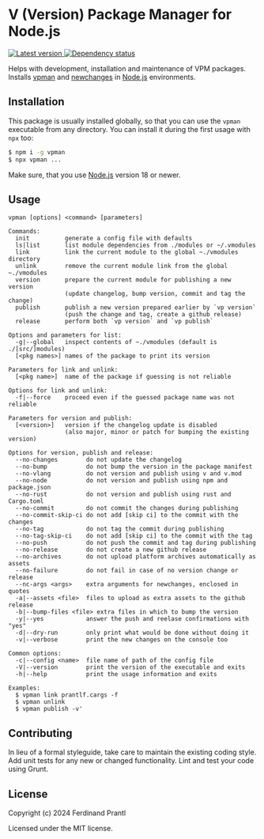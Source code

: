 # V (Version) Package Manager for Node.js

[![Latest version](https://img.shields.io/npm/v/vpman)
 ![Dependency status](https://img.shields.io/librariesio/release/npm/vpman)
](https://www.npmjs.com/package/vpman)

Helps with development, installation and maintenance of VPM packages. Installs [vpman] and [newchanges] in [Node.js] environments.

## Installation

This package is usually installed globally, so that you can use the `vpman` executable from any directory. You can install it during the first usage with `npx` too:

```sh
$ npm i -g vpman
$ npx vpman ...
```

Make sure, that you use [Node.js] version 18 or newer.

## Usage

    vpman [options] <command> [parameters]

    Commands:
      init          generate a config file with defaults
      ls|list       list module dependencies from ./modules or ~/.vmodules
      link          link the current module to the global ~./vmodules directory
      unlink        remove the current module link from the global ~./vmodules
      version       prepare the current module for publishing a new version
                    (update changelog, bump version, commit and tag the change)
      publish       publish a new version prepared earlier by `vp version`
                    (push the change and tag, create a github release)
      release       perform both `vp version` and `vp publish`

    Options and parameters for list:
      -g|--global   inspect contents of ~./vmodules (default is ./[src/]modules)
      [<pkg names>] names of the package to print its version

    Parameters for link and unlink:
      [<pkg name>]  name of the package if guessing is not reliable

    Options for link and unlink:
      -f|--force    proceed even if the guessed package name was not reliable

    Parameters for version and publish:
      [<version>]   version if the changelog update is disabled
                    (also major, minor or patch for bumping the existing version)

    Options for version, publish and release:
      --no-changes        do not update the changelog
      --no-bump           do not bump the version in the package manifest
      --no-vlang          do not version and publish using v and v.mod
      --no-node           do not version and publish using npm and package.json
      --no-rust           do not version and publish using rust and Cargo.toml
      --no-commit         do not commit the changes during publishing
      --no-commit-skip-ci do not add [skip ci] to the commit with the changes
      --no-tag            do not tag the commit during publishing
      --no-tag-skip-ci    do not add [skip ci] to the commit with the tag
      --no-push           do not push the commit and tag during publishing
      --no-release        do not create a new github release
      --no-archives       do not upload platform archives automatically as assets
      --no-failure        do not fail in case of no version change or release
      --nc-args <args>    extra arguments for newchanges, enclosed in quotes
      -a|--assets <file>  files to upload as extra assets to the github release
      -b|--bump-files <file> extra files in which to bump the version
      -y|--yes            answer the push and reelase confirmations with "yes"
      -d|--dry-run        only print what would be done without doing it
      -v|--verbose        print the new changes on the console too

    Common options:
      -c|--config <name>  file name of path of the config file
      -V|--version        print the version of the executable and exits
      -h|--help           print the usage information and exits

    Examples:
      $ vpman link prantlf.cargs -f
      $ vpman unlink
      $ vpman publish -v'

## Contributing

In lieu of a formal styleguide, take care to maintain the existing coding style.  Add unit tests for any new or changed functionality. Lint and test your code using Grunt.

## License

Copyright (c) 2024 Ferdinand Prantl

Licensed under the MIT license.

[Conventional Commits]: https://www.conventionalcommits.org/
[vpman]: https://github.com/prantlf/vp
[newchanges]: https://github.com/prantlf/v-newchanges
[Node.js]: http://nodejs.org/
